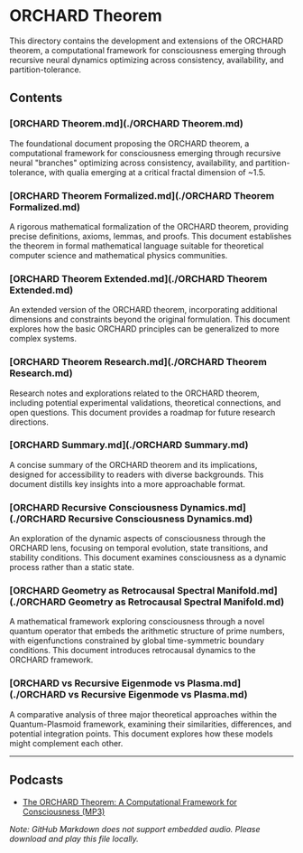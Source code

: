 # ORCHARD Theorem

This directory contains the development and extensions of the ORCHARD theorem, a computational framework for consciousness emerging through recursive neural dynamics optimizing across consistency, availability, and partition-tolerance.

## Contents

### [ORCHARD Theorem.md](./ORCHARD Theorem.md)
The foundational document proposing the ORCHARD theorem, a computational framework for consciousness emerging through recursive neural "branches" optimizing across consistency, availability, and partition-tolerance, with qualia emerging at a critical fractal dimension of ~1.5.

### [ORCHARD Theorem Formalized.md](./ORCHARD Theorem Formalized.md)
A rigorous mathematical formalization of the ORCHARD theorem, providing precise definitions, axioms, lemmas, and proofs. This document establishes the theorem in formal mathematical language suitable for theoretical computer science and mathematical physics communities.

### [ORCHARD Theorem Extended.md](./ORCHARD Theorem Extended.md)
An extended version of the ORCHARD theorem, incorporating additional dimensions and constraints beyond the original formulation. This document explores how the basic ORCHARD principles can be generalized to more complex systems.

### [ORCHARD Theorem Research.md](./ORCHARD Theorem Research.md)
Research notes and explorations related to the ORCHARD theorem, including potential experimental validations, theoretical connections, and open questions. This document provides a roadmap for future research directions.

### [ORCHARD Summary.md](./ORCHARD Summary.md)
A concise summary of the ORCHARD theorem and its implications, designed for accessibility to readers with diverse backgrounds. This document distills key insights into a more approachable format.

### [ORCHARD Recursive Consciousness Dynamics.md](./ORCHARD Recursive Consciousness Dynamics.md)
An exploration of the dynamic aspects of consciousness through the ORCHARD lens, focusing on temporal evolution, state transitions, and stability conditions. This document examines consciousness as a dynamic process rather than a static state.

### [ORCHARD Geometry as Retrocausal Spectral Manifold.md](./ORCHARD Geometry as Retrocausal Spectral Manifold.md)
A mathematical framework exploring consciousness through a novel quantum operator that embeds the arithmetic structure of prime numbers, with eigenfunctions constrained by global time-symmetric boundary conditions. This document introduces retrocausal dynamics to the ORCHARD framework.

### [ORCHARD vs Recursive Eigenmode vs Plasma.md](./ORCHARD vs Recursive Eigenmode vs Plasma.md)
A comparative analysis of three major theoretical approaches within the Quantum-Plasmoid framework, examining their similarities, differences, and potential integration points. This document explores how these models might complement each other.

---

## Podcasts

- [The ORCHARD Theorem: A Computational Framework for Consciousness (MP3)](./The%20ORCHARD%20Theorem_%20A%20Computational%20Framework%20for%20Consciousness.mp3)

*Note: GitHub Markdown does not support embedded audio. Please download and play this file locally.*

